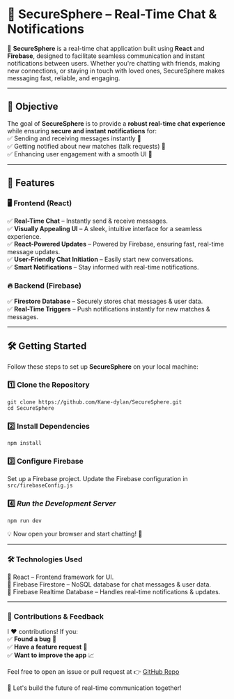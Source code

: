 # 🔐 SecureSphere – Real-Time Chat & Notifications  

🚀 **SecureSphere** is a real-time chat application built using **React** and **Firebase**, designed to facilitate seamless communication and instant notifications between users. Whether you're chatting with friends, making new connections, or staying in touch with loved ones, SecureSphere makes messaging fast, reliable, and engaging.  

---

## 🎯 **Objective**  
The goal of **SecureSphere** is to provide a **robust real-time chat experience** while ensuring **secure and instant notifications** for:  
✅ Sending and receiving messages instantly 💬  
✅ Getting notified about new matches (talk requests) 🔔  
✅ Enhancing user engagement with a smooth UI 🎨  

---

## 🚀 **Features**  

### 🖥️ **Frontend (React)**  
✅ **Real-Time Chat** – Instantly send & receive messages.  
✅ **Visually Appealing UI** – A sleek, intuitive interface for a seamless experience.  
✅ **React-Powered Updates** – Powered by Firebase, ensuring fast, real-time message updates.  
✅ **User-Friendly Chat Initiation** – Easily start new conversations.  
✅ **Smart Notifications** – Stay informed with real-time notifications.  

### 🔥 **Backend (Firebase)**  
✅ **Firestore Database** – Securely stores chat messages & user data.  
✅ **Real-Time Triggers** – Push notifications instantly for new matches & messages.  

---

## 🛠️ **Getting Started**  

Follow these steps to set up **SecureSphere** on your local machine:  

### 1️⃣ **Clone the Repository**  
```
git clone https://github.com/Kane-dylan/SecureSphere.git
cd SecureSphere
```
### 2️⃣ **Install Dependencies**
```
npm install

```
### 3️⃣ **Configure Firebase**
Set up a Firebase project.
Update the Firebase configuration in ```src/firebaseConfig.js```
### 4️⃣ ***Run the Development Server***
```
npm run dev
```
💡 Now open your browser and start chatting! 🚀

---
### 🛠️ **Technologies Used**
🔹 React – Frontend framework for UI.  
🔹 Firebase Firestore – NoSQL database for chat messages & user data.  
🔹 Firebase Realtime Database – Handles real-time notifications & updates.  

---

### 🤝 **Contributions & Feedback**  
I ❤️ contributions! If you:  
✅ **Found a bug** 🐞  
✅ **Have a feature request** 🌟  
✅ **Want to improve the app** 📈  

Feel free to open an issue or pull request at 👉 [GitHub Repo](https://github.com/Kane-dylan/SecureSphere.git)  

🚀 Let's build the future of real-time communication together!  
